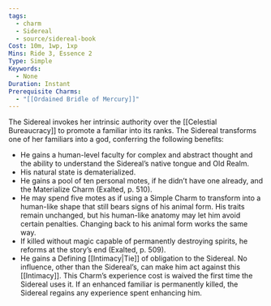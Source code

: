 ```yaml
---
tags:
  - charm
  - Sidereal
  - source/sidereal-book
Cost: 10m, 1wp, 1xp
Mins: Ride 3, Essence 2
Type: Simple
Keywords:
  - None
Duration: Instant
Prerequisite Charms:
  - "[[Ordained Bridle of Mercury]]"
---
```

The Sidereal invokes her intrinsic authority over the [[Celestial Bureaucracy]] to promote a familiar into its ranks. The Sidereal transforms one of her familiars into a god, conferring the following benefits: 
- He gains a human-level faculty for complex and abstract thought and the ability to understand the Sidereal’s native tongue and Old Realm. 
- His natural state is dematerialized. 
- He gains a pool of ten personal motes, if he didn’t have one already, and the Materialize Charm (Exalted, p. 510). 
- He may spend five motes as if using a Simple Charm to transform into a human-like shape that still bears signs of his animal form. His traits remain unchanged, but his human-like anatomy may let him avoid certain penalties. Changing back to his animal form works the same way. 
- If killed without magic capable of permanently destroying spirits, he reforms at the story’s end (Exalted, p. 509). 
- He gains a Defining [[Intimacy|Tie]] of obligation to the Sidereal. No influence, other than the Sidereal’s, can make him act against this [[Intimacy]]. This Charm’s experience cost is waived the first time the Sidereal uses it. If an enhanced familiar is permanently killed, the Sidereal regains any experience spent enhancing him.